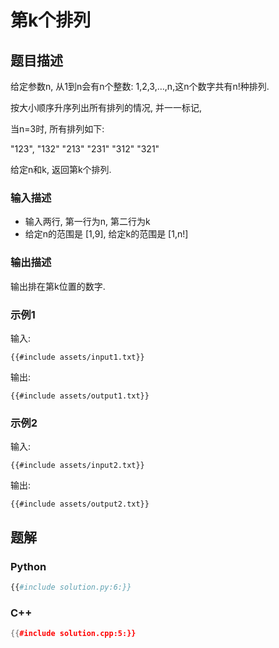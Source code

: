 # 第k个排列

## 题目描述

给定参数n, 从1到n会有n个整数: 1,2,3,…,n,这n个数字共有n!种排列.

按大小顺序升序列出所有排列的情况, 并一一标记,

当n=3时, 所有排列如下:

"123", "132" "213" "231" "312" "321"

给定n和k, 返回第k个排列.

### 输入描述

- 输入两行, 第一行为n, 第二行为k
- 给定n的范围是 [1,9], 给定k的范围是 [1,n!]

### 输出描述

输出排在第k位置的数字.

### 示例1

输入:

```text
{{#include assets/input1.txt}}
```

输出:

```text
{{#include assets/output1.txt}}
```

### 示例2

输入:

```text
{{#include assets/input2.txt}}
```

输出:

```text
{{#include assets/output2.txt}}
```

## 题解

### Python

```python
{{#include solution.py:6:}}
```

### C++

```cpp
{{#include solution.cpp:5:}}
```
